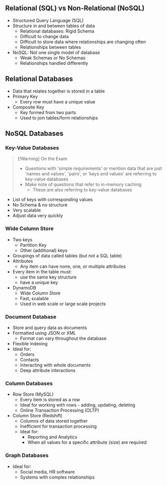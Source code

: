 
## Relational (SQL) vs Non-Relational (NoSQL)

- Structured Query Language (SQL)
- Structure in and between tables of data
	- Relational databases: Rigid Schema
	- Difficult to change data
	- Difficult to store data where relationships are changing often
	- Relationships between tables
- NoSQL: Not one single model of database
	- Weak Schemas or No Schemas
	- Relationships handled differently

## Relational Databases

- Data that relates together is stored in a table
- Primary Key
	- Every row must have a unique value
- Composite Key
	- Key formed from two parts
	- Used to join tables/form relationships

## NoSQL Databases

### Key-Value Databases

>[!Warning] On the Exam
> - Questions with 'simple requirements' or mention data that are just 'names and values', 'pairs', or 'keys and values' are referring to key-value databases
> - Make note of questions that refer to in-memory caching
> 	- These are also referring to key-value databases

- List of keys with corresponding values
- No Schema & no structure
- Very scalable
- Adjust data very quickly

### Wide Column Store

- Two keys
	- Partition Key
	- Other (additional) keys
- Groupings of data called tables (but not a SQL table)
- Attributes
	- Any item can have none, one, or multiple attributes
- Every item in the table must:
	- use the same key structure
	- have a unique key
- DynamoDB
	- Wide Column Store
	- Fast, scalable
	- Used in web scale or large scale projects

### Document Database

- Store and query data as documents
- Formatted using JSON or XML
	- Format can vary throughout the database
- Flexible indexing
- Ideal for:
	- Orders
	- Contacts
	- Interacting with whole documents
	- Deep attribute interactions

### Column Databases

- Row Store (MySQL)
	- Every item is stored as a row
	- Ideal for working with rows - adding, updating, deleting
	- Online Transaction Processing (OLTP)
- Column Store (Redshift)
	- Columns of data stored together
	- Inefficient for transaction processing
	- Ideal for:
		- Reporting and Analytics
		- When all values for a specific attribute (size) are required

### Graph Databases

- Ideal for:
	- Social media, HR software
	- Systems with complex relationships
